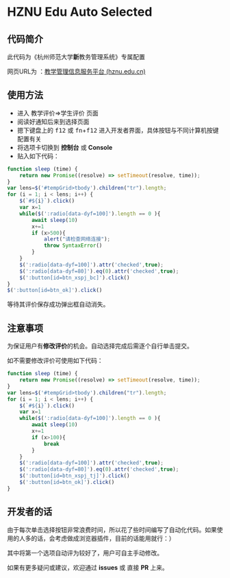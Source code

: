 # HZNU Edu Auto Selected

## 代码简介

此代码为《杭州师范大学**新**教务管理系统》专属配置

网页URL为 ：[教学管理信息服务平台 (hznu.edu.cn)](http://jwxt.hznu.edu.cn/jwglxt/xtgl/login_slogin.html)

## 使用方法

- 进入 教学评价=>学生评价 页面
- 阅读好通知后来到选择页面
- 摁下键盘上的 <kbd>f12</kbd> 或 <kbd>fn</kbd>+<kbd>f12</kbd> 进入开发者界面，具体按钮与不同计算机按键配置有关
- 将选项卡切换到 **控制台** 或 **Console**
- 贴入如下代码：

```js
function sleep (time) {
    return new Promise((resolve) => setTimeout(resolve, time));
}
var lens=$('#tempGrid>tbody').children("tr").length;
for (i = 1; i < lens; i++) {
    $(`#${i}`).click()
    var x=1
    while($(':radio[data-dyf=100]').length == 0 ){
        await sleep(10)
        x+=1
        if (x>500){
            alert("请检查网络连接");
            throw SyntaxError()
        }
    }
    $(':radio[data-dyf=100]').attr('checked',true);
    $(':radio[data-dyf=80]').eq(0).attr('checked',true);
    $(':button[id=btn_xspj_bc]').click()
}
$(':button[id=btn_ok]').click()
```

等待其评价保存成功弹出框自动消失。

## 注意事项

为保证用户有**修改评价**的机会。自动选择完成后需逐个自行单击提交。

如不需要修改评价可使用如下代码：

```js
function sleep (time) {
    return new Promise((resolve) => setTimeout(resolve, time));
}
var lens=$('#tempGrid>tbody').children("tr").length;
for (i = 1; i < lens; i++) {
    $(`#${i}`).click()
    var x=1
    while($(':radio[data-dyf=100]').length == 0 ){
        await sleep(10)
        x+=1
        if (x>100){
            break
        }
    }
    $(':radio[data-dyf=100]').attr('checked',true);
    $(':radio[data-dyf=80]').eq(0).attr('checked',true);
    $(':button[id=btn_xspj_tj]').click()
    $(':button[id=btn_ok]').click()
}
```

## 开发者的话

由于每次单击选择按钮非常浪费时间，所以花了些时间编写了自动化代码。如果使用的人多的话，会考虑做成浏览器插件，目前的话能用就行：）

其中将第一个选项自动评为较好了，用户可自主手动修改。

如果有更多疑问或建议，欢迎通过 **issues** 或 直接 **PR** 上来。

